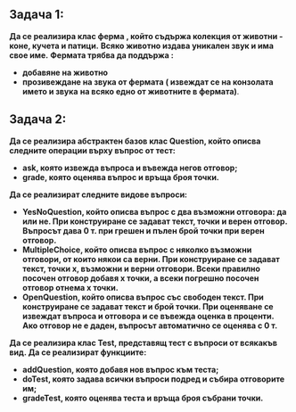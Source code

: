 ## Задача 1:

**Да се реализира клас ферма , който съдържа колекция от животни - коне, кучета и патици.**
**Всяко животно издава уникален звук и има свое име.**
**Фермата трябва да поддържа :**

- **добавяне на животно**
- **прозивеждане на звука от фермата ( извеждат се на конзолата името и звука**
**на всяко едно от животните в фермата)**.

## Задача 2:
**Да се реализира абстрактен базов клас Question, който описва следните операции върху въпрос от тест:**
- **ask, която извежда въпроса и въвежда негов отговор;**
- **grade, която оценява въпрос и връща броя точки.**

**Да се реализират следните видове въпроси:**
- **YesNoQuestion, който описва въпрос с два възможни отговора: да или не. При конструиране се задават текст, точки и верен отговор. Въпросът дава 0 т. при грешен и пълен брой точки при верен отговор.**
- **MultipleChoice, който описва въпрос с няколко възможни отговори, от които някои са верни. При конструиране се задават текст, точки x, възможни и верни отговори. Всеки правилно посочен отговор добавя x точки, а всеки погрешно посочен отговор отнема x точки.**
- **OpenQuestion, който описва въпрос със свободен текст. При конструиране се задават текст и брой точки. При оценяване се извеждат въпроса и отговора и се въвежда оценка в проценти. Ако отговор не е даден, въпросът автоматично се оценява с 0 т.**

**Да се реализира клас Test, представящ тест с въпроси от всякакъв вид. Да се реализират функциите:**
- **addQuestion, която добавя нов въпрос към теста;**
- **doTest, която задава всички въпроси подред и събира отговорите им;**
- **gradeTest, която оценява теста и връща броя събрани точки.**
